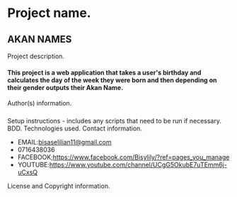 # Project name.
## AKAN NAMES

Project description.
#### This project is a web application that takes a user's birthday and calculates the day of the week they were born and then depending on their gender outputs their Akan Name.

Author(s) information.
### 
Setup instructions - includes any scripts that need to be run if necessary.
BDD.
Technologies used.
Contact information.
* EMAIL:bisaselilian11@gmail.com
* 0716438036
* FACEBOOK;https://www.facebook.com/Bisylily/?ref=pages_you_manage
* YOUTUBE:https://www.youtube.com/channel/UCgG5OkubE7uTEmm6j-uCxsQ

License and Copyright information.
